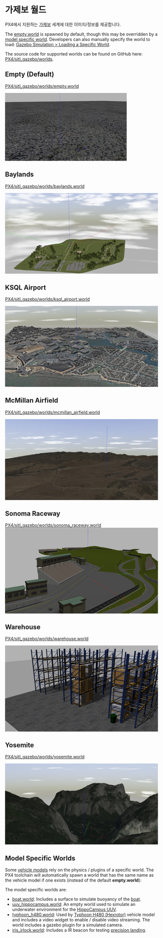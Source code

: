 # 가제보 월드

PX4에서 지원하는 [가제보](../simulation/gazebo.md) 세계에 대한 이미지/정보를 제공합니다.

The [empty.world](#empty_world) is spawned by default, though this may be overridden by a [model specific world](#model_specific_worlds). Developers can also manually specify the world to load: [Gazebo Simulation > Loading a Specific World](../simulation/gazebo.md#set_world).

The source code for supported worlds can be found on GitHub here: [PX4/sitl_gazebo/worlds](https://github.com/PX4/sitl_gazebo/tree/master/worlds).

<a id="empty_world"></a>

## Empty (Default)

[PX4/sitl_gazebo/worlds/empty.world](https://github.com/PX4/sitl_gazebo/blob/master/worlds/empty.world)

![empty](../../assets/simulation/gazebo/worlds/empty.png)

## Baylands

[PX4/sitl_gazebo/worlds/baylands.world](https://github.com/PX4/sitl_gazebo/blob/master/worlds/baylands.world)

![Baylands World](../../assets/simulation/gazebo/worlds/baylands.jpg)

## KSQL Airport

[PX4/sitl_gazebo/worlds/ksql_airport.world](https://github.com/PX4/sitl_gazebo/blob/master/worlds/ksql_airport.world)

![KSQL Airport World](../../assets/simulation/gazebo/worlds/ksql_airport.jpg)

## McMillan Airfield

[PX4/sitl_gazebo/worlds/mcmillan_airfield.world](https://github.com/PX4/sitl_gazebo/blob/master/worlds/mcmillan_airfield.world)

![McMillan Airfield World](../../assets/simulation/gazebo/worlds/mcmillan_airfield.jpg)

## Sonoma Raceway

[PX4/sitl_gazebo/worlds/sonoma_raceway.world](https://github.com/PX4/sitl_gazebo/blob/master/worlds/sonoma_raceway.world) ![Sonoma_Raceway](../../assets/simulation/gazebo/worlds/sonoma_raceway.png)

## Warehouse

[PX4/sitl_gazebo/worlds/warehouse.world](https://github.com/PX4/sitl_gazebo/blob/master/worlds/warehouse.world)

![Warehouse](../../assets/simulation/gazebo/worlds/warehouse.png)

## Yosemite

[PX4/sitl_gazebo/worlds/yosemite.world](https://github.com/PX4/sitl_gazebo/blob/master/worlds/yosemite.world)

![Yosemite](../../assets/simulation/gazebo/worlds/yosemite.jpg)

<a id="model_specific_worlds"></a>

## Model Specific Worlds

Some [vehicle models](../simulation/gazebo_vehicles.md) rely on the physics / plugins of a specific world. The PX4 toolchain will automatically spawn a world that has the same name as the vehicle model if one exists (instead of the default **empty.world**):

The model specific worlds are:
- [boat.world](https://github.com/PX4/sitl_gazebo/blob/master/worlds/boat.world): Includes a surface to simulate buoyancy of the [boat](../simulation/gazebo_vehicles.md#usv).
- [uuv_hippocampus.world](https://github.com/PX4/sitl_gazebo/blob/master/worlds/uuv_hippocampus.world): An empty world used to simulate an underwater environment for the [HippoCampus UUV](../simulation/gazebo_vehicles.md#uuv).
- [typhoon_h480.world](https://github.com/PX4/sitl_gazebo/blob/master/worlds/typhoon_h480.world): Used by [Typhoon H480 (Hexrotor)](../simulation/gazebo_vehicles.md#typhoon_h480) vehicle model and includes a video widget to enable / disable video streaming. The world includes a gazebo plugin for a simulated camera.
- [iris_irlock.world](https://github.com/PX4/sitl_gazebo/blob/master/worlds/iris_irlock.world): Includes a IR beacon for testing [precision landing](../advanced_features/precland.md).
